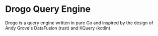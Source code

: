 # Drogo Query Engine

Drogo is a query engine written in pure Go and inspired by the design of Andy Grove's DataFusion (rust) and KQuery (kotlin)
